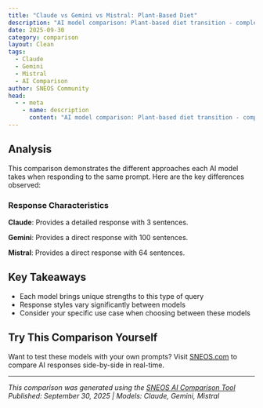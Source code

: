 ```yaml
---
title: "Claude vs Gemini vs Mistral: Plant-Based Diet"
description: "AI model comparison: Plant-based diet transition - complete guide for beginners..."
date: 2025-09-30
category: comparison
layout: Clean
tags:
  - Claude
  - Gemini
  - Mistral
  - AI Comparison
author: SNEOS Community
head:
  - - meta
    - name: description
      content: "AI model comparison: Plant-based diet transition - complete guide for beginners..."
---
```


<ChatComparison
  title="Claude vs Gemini vs Mistral: Plant-Based Diet"
  prompt="Plant-based diet transition - complete guide for beginners"
  :responses='{
    "Claude": "# Complete Guide to Transitioning to a Plant-Based Diet\n\n## What is a Plant-Based Diet?\n\nA plant-based diet focuses on foods derived from plants\u2014fruits, vegetables, whole grains, legumes, nuts, and seeds\u2014while minimizing or eliminating animal products. It exists on a spectrum from reducing meat consumption to complete veganism.\n\n## Types of Plant-Based Approaches\n\n**Flexitarian/Semi-Vegetarian**\n- Mostly plant-based with occasional meat\n- Great starting point for beginners\n\n**Pescatarian**\n- Plant-based plus fish and seafood\n\n**Vegetarian**\n- No meat, poultry, or fish\n- May include dairy and eggs\n\n**Vegan**\n- No animal products whatsoever\n\n## Proven Health Benefits\n\n- **Heart Health**: Lower cholesterol and blood pressure\n- **Weight Management**: Higher fiber promotes satiety\n- **Diabetes Prevention**: Better blood sugar control\n- **Cancer Risk Reduction**: Especially colorectal cancer\n- **Improved Digestion**: Enhanced gut microbiome\n- **Increased Energy**: More stable blood sugar levels\n\n## Step-by-Step Transition Plan\n\n### Week 1-2: Start Small\n- Replace one meal per day with a plant-based option\n- Try \u0022Meatless Monday\u0022\n- Experiment with plant-based milk alternatives\n\n### Week 3-4: Expand Your Palate\n- Try one new plant-based recipe weekly\n- Stock up on legumes, grains, and nuts\n- Replace meat in familiar dishes with beans or lentils\n\n### Month 2: Build Confidence\n- Plan 3-4 plant-based meals per week\n- Learn basic cooking techniques for vegetables\n- Explore ethnic cuisines naturally rich in plants\n\n### Month 3\u002B: Full Integration\n- Gradually increase plant-based meals\n- Focus on whole foods over processed alternatives\n- Develop your personal plant-based style\n\n## Essential Nutrients to Monitor\n\n**Protein**\n- Sources: Legumes, quinoa, nuts, seeds, tofu, tempeh\n- Aim for variety throughout the day\n\n**Vitamin B12**\n- Consider fortified foods or supplements\n- Critical for vegans\n\n**Iron**\n- Sources: Spinach, lentils, pumpkin seeds\n- Pair with vitamin C for better absorption\n\n**Omega-3 Fatty Acids**\n- Sources: Flaxseeds, chia seeds, walnuts, algae supplements\n\n**Calcium**\n- Sources: Leafy greens, fortified plant milks, tahini\n\n**Vitamin D**\n- Sunlight exposure and/or supplements\n\n## Pantry Essentials\n\n### Grains \u0026 Starches\n- Brown rice, quinoa, oats\n- Whole wheat pasta\n- Sweet potatoes, regular potatoes\n\n### Legumes\n- Black beans, chickpeas, lentils\n- Canned and dried varieties\n\n### Nuts \u0026 Seeds\n- Almonds, walnuts, cashews\n- Chia seeds, flaxseeds, hemp hearts\n\n### Plant Milks\n- Unsweetened almond, oat, or soy milk\n- Look for fortified versions\n\n### Flavor Enhancers\n- Nutritional yeast\n- Tahini, nut butters\n- Herbs and spices\n- Quality olive oil\n\n## Simple Meal Ideas\n\n### Breakfast\n- Overnight oats with berries and nuts\n- Smoothie with spinach, banana, and plant milk\n- Avocado toast with hemp seeds\n\n### Lunch\n- Buddha bowl with quinoa, roasted vegetables, and tahini dressing\n- Lentil soup with whole grain bread\n- Chickpea salad sandwich\n\n### Dinner\n- Black bean tacos with cashew cream\n- Stir-fried tofu with vegetables over brown rice\n- Pasta with marinara and roasted vegetables\n\n### Snacks\n- Apple slices with almond butter\n- Hummus with vegetables\n- Trail mix with nuts and dried fruit\n\n## Common Challenges \u0026 Solutions\n\n**\u0022I don\u0027t feel full\u0022**\n- Include healthy fats (nuts, seeds, avocado)\n- Ensure adequate protein at each meal\n- Don\u0027t skip complex carbohydrates\n\n**\u0022It\u0027s too expensive\u0022**\n- Buy legumes and grains in bulk\n- Focus on seasonal, local produce\n- Limit expensive meat substitutes\n\n**\u0022I don\u0027t have time to cook\u0022**\n- Meal prep on weekends\n-",
    "Gemini": "## Plant-Based Diet Transition: A Complete Guide for Beginners\n\nEmbarking on a plant-based journey can be exciting and rewarding, but it\u0027s important to approach it with knowledge and a plan to ensure a smooth and sustainable transition. This guide is designed to provide beginners with a comprehensive roadmap to confidently embrace a plant-based lifestyle.\n\n**What is a Plant-Based Diet?**\n\nA plant-based diet focuses on foods derived from plants. While definitions vary, it generally emphasizes:\n\n*   **Fruits:** Apples, bananas, berries, oranges, grapes, etc.\n*   **Vegetables:** Leafy greens, broccoli, carrots, peppers, etc.\n*   **Legumes:** Beans, lentils, peas, chickpeas, peanuts, etc.\n*   **Grains:** Rice, oats, quinoa, wheat, barley, corn, etc.\n*   **Nuts \u0026 Seeds:** Almonds, walnuts, chia seeds, flaxseeds, sunflower seeds, etc.\n\n**Different Approaches to Plant-Based Eating:**\n\n*   **Vegan:** Excludes all animal products, including meat, dairy, eggs, and honey.\n*   **Vegetarian:** Excludes meat, poultry, and fish.  Dairy and/or eggs may be included (lacto-ovo vegetarian).\n*   **Flexitarian (or Plant-Forward):** Primarily plant-based but occasionally includes meat, poultry, fish, or dairy.\n*   **Whole-Foods Plant-Based (WFPB):** Focuses on minimally processed plant-based foods. It often excludes refined oils, sugar, and white flour.\n\n**Choose Your Approach:**\n\nThe best approach is the one that suits your individual needs, preferences, and goals. You can start with a flexitarian approach and gradually transition to a more restrictive diet if desired.\n\n**Benefits of a Plant-Based Diet:**\n\n*   **Improved Health:** Reduced risk of heart disease, type 2 diabetes, certain cancers, and obesity.\n*   **Weight Management:** Plant-based diets are often lower in calories and higher in fiber, aiding in weight loss or maintenance.\n*   **Environmental Sustainability:** Reduced environmental impact compared to animal agriculture.\n*   **Ethical Considerations:** Aligns with ethical concerns regarding animal welfare.\n\n**Phase 1: Education \u0026 Planning (Before You Start)**\n\n1.  **Do Your Research:**\n    *   **Learn about Plant-Based Nutrition:** Understand essential nutrients like protein, iron, calcium, vitamin B12, and omega-3 fatty acids, and how to obtain them from plant-based sources.\n    *   **Explore Plant-Based Recipes:**  Find websites, cookbooks, and blogs with delicious and easy-to-prepare plant-based meals.\n    *   **Watch Documentaries:**  \u0022Forks Over Knives,\u0022 \u0022Cowspiracy,\u0022 \u0022The Game Changers,\u0022 and \u0022What the Health\u0022 can provide motivation and insights.\n2.  **Set Realistic Goals:**\n    *   **Don\u0027t Aim for Perfection Immediately:** Start with small, manageable changes.\n    *   **Focus on Progress, Not Perfection:**  Allow yourself flexibility, especially in the beginning.\n    *   **Define Your \u0022Why\u0022:** Understanding your motivations (health, environment, ethics) will help you stay committed.\n3.  **Plan Your Meals:**\n    *   **Create a Weekly Meal Plan:** This helps you stay organized and reduces the temptation to fall back on old habits.\n    *   **Stock Up on Plant-Based Staples:** See list below.\n    *   **Prepare in Advance:** Batch cooking on weekends can save time during the week.\n4.  **Identify Potential Challenges:**\n    *   **Eating Out:** Research plant-based options at local restaurants or learn how to modify dishes.\n    *   **Social Situations:**  Plan ahead for gatherings by bringing a dish or communicating your dietary needs to the host.\n    *   **Cravings:**  Find healthy plant-based alternatives to your favorite animal-based foods.\n\n**Phase 2: Gradual Transition (Implementation)**\n\n1.  **Start Slow \u0026 Steady:**\n    *   **Meatless Mondays:** A great way to begin without feeling overwhelmed.\n    *   **Replace One Meal a Day:** Switch your breakfast, lunch, or dinner to a plant-based option.\n    *   **Gradually Reduce Animal Products:**  Reduce your consumption of meat, dairy, and eggs over time.\n2.  **Focus on Adding, Not Just Subtracting:**\n    *   **Add More Vegetables:**  Include a variety of colorful vegetables in every meal.\n    *   **Incorporate Legumes:**  Beans, lentils, and chickpeas are excellent sources of protein and fiber.\n    *   **Experiment with New Ingredients:**  Try tofu, tempeh, seitan, nutritional yeast, and other plant-based ingredients.\n3.  **Make Easy Swaps:**\n    *   **Dairy Milk \u27A1\uFE0F Plant-Based Milk:** Almond, soy, oat, or coconut milk.\n    *   **Meat \u27A1\uFE0F Tofu, Tempeh, or Lentils:**  For stir-fries, tacos, or pasta sauces.\n    *   **Butter \u27A1\uFE0F Olive Oil or Avocado:** For cooking and baking.\n    *   **Cheese \u27A1\uFE0F Nutritional Yeast or Vegan Cheese:** For pizzas, sandwiches, or pasta dishes.\n    *   **Eggs \u27A1\uFE0F Flaxseed or Chia Seed \u0022Eggs\u0022:** For baking.  (Mix 1 Tbsp ground flaxseed or chia seeds with 3 Tbsp water, let sit for 5 minutes).\n4.  **Learn to Cook Plant-Based:**\n    *   **Start with Simple Recipes:** Smoothies, salads, soups, and stir-fries are great starting points.\n    *   **Explore Different Cuisines:**  Many cultures have naturally plant-based dishes (e.g., Indian, Thai, Ethiopian).\n    *   **Take a Cooking Class:**  Consider taking a plant-based cooking class to learn new skills and techniques.\n5.  **Stay Hydrated:** Drink plenty of water throughout the day.\n6.  **Be Patient and Kind to Yourself:** There will be slip-ups, and that\u0027s okay. Learn from them and keep moving forward.\n\n**Phase 3: Maintenance \u0026 Optimization**\n\n1.  **Ensure Adequate Nutrition:**\n    *   **Protein:** Legumes, tofu, tempeh, quinoa, nuts, seeds, and leafy greens. Aim for at least 0.8 grams of protein per kilogram of body weight.\n    *   **Iron:** Lentils, beans, spinach, tofu, fortified cereals, and dried fruits. Consume with vitamin C-rich foods to enhance absorption.\n    *   **Calcium:** Fortified plant-based milk, tofu, leafy greens, broccoli, and almonds.\n    *   **Vitamin B12:** This vitamin is primarily found in animal products. Take a B12 supplement or eat fortified foods like nutritional yeast.\n    *   **Omega-3 Fatty Acids:** Flaxseeds, chia seeds, hemp seeds, walnuts, and algae-based supplements.\n    *   **Vitamin D:** Sunlight exposure, fortified foods, or supplements.\n    *   **Zinc:**  Legumes, nuts, seeds, and whole grains. Soaking beans and grains can improve zinc absorption.\n2.  **Listen to Your Body:**  Pay attention to how different foods affect you and adjust your diet accordingly.\n3.  **Continue to Explore New Recipes and Ingredients:**  Keep things interesting and prevent boredom.\n4.  **Connect with the Plant-Based Community:** Join online forums, attend local events, or connect with other plant-based eaters for support and inspiration.\n5.  **Review and Adjust:**  Periodically assess your diet and make adjustments as needed to ensure you\u0027re meeting your nutritional needs and achieving your goals.\n6.  **Consider Consulting a Professional:**  A registered dietitian or nutritionist specializing in plant-based diets can provide personalized guidance and address any specific concerns.\n\n**Plant-Based Pantry Staples:**\n\n*   **Legumes:** Canned or dried beans (black beans, chickpeas, kidney beans, lentils)\n*   **Grains:** Brown rice, quinoa, oats, whole-wheat pasta\n*   **Nuts \u0026 Seeds:** Almonds, walnuts, chia seeds, flaxseeds, sunflower seeds, peanut butter\n*   **Fruits \u0026 Vegetables:** Fresh, frozen, and canned options (especially leafy greens, berries, and colorful vegetables)\n*   **Plant-Based Milk:** Almond, soy, oat, coconut, cashew\n*   **Tofu \u0026 Tempeh:** Versatile protein sources\n*   **Nutritional Yeast:** Cheesy flavor, B vitamins\n*   **Spices \u0026 Herbs:** Enhance flavor without added salt or sugar\n*   **Oils:** Olive oil, coconut oil (use sparingly)\n*   **Vinegar:** Apple cider vinegar, balsamic vinegar\n\n**Tips for Success:**\n\n*   **Start with Familiar Foods:**  Transform your favorite meals into plant-based versions.\n*   **Don\u0027t Be Afraid to Experiment:**  Try new recipes and ingredients.\n*   **Read Labels Carefully:**  Look for hidden animal products in processed foods.\n*   **Be Prepared When Eating Out:**  Call ahead to inquire about plant-based options.\n*   **Focus on the Positives:**  Enjoy the delicious flavors and health benefits of plant-based eating.\n*   **Be Patient and Persistent:**  Transitioning to a plant-based diet takes time and effort.\n\n**Addressing Common Concerns:**\n\n*   **Getting Enough Protein:**  A well-planned plant-based diet can easily provide adequate protein.\n*   **Finding Time to Cook:**  Plan ahead, batch cook, and use quick and easy recipes.\n*   **Feeling Hungry:**  Eat plenty of fiber-rich foods like vegetables, fruits, and legumes.\n*   **Dealing with Cravings:**  Find healthy plant-based alternatives to your favorite foods.\n*   **Cost:**  Beans, lentils, and grains are inexpensive and can be the foundation of many plant-based meals.\n\n**Conclusion:**\n\nTransitioning to a plant-based diet is a journey, not a destination. By taking a gradual and informed approach, focusing on whole foods, and listening to your body, you can successfully embrace a plant-based lifestyle and enjoy its numerous health, environmental, and ethical benefits. Good luck!\n",
    "Mistral": "Transitioning to a plant-based diet can be an exciting and rewarding journey. Here\u0027s a complete guide for beginners to help you make the switch smoothly:\n\n### 1. Understand the Basics\n**What is a Plant-Based Diet?**\nA plant-based diet focuses on foods derived from plants, including vegetables, fruits, whole grains, legumes, nuts, and seeds. It minimizes or eliminates animal products like meat, dairy, and eggs.\n\n### 2. Set Clear Goals\n**Why Are You Transitioning?**\n- Health reasons (e.g., weight loss, lower cholesterol)\n- Environmental concerns\n- Ethical considerations\n- Personal preference\n\n### 3. Educate Yourself\n**Learn About Nutrition:**\n- **Protein:** Found in legumes, tofu, tempeh, nuts, seeds, and whole grains.\n- **Iron:** Available in leafy greens, legumes, and fortified cereals.\n- **Calcium:** Found in leafy greens, fortified plant milks, and tofu.\n- **Vitamin B12:** Essential for a plant-based diet; found in fortified foods or supplements.\n- **Omega-3 Fatty Acids:** Found in flaxseeds, chia seeds, walnuts, and algae-based supplements.\n\n### 4. Plan Your Meals\n**Create a Meal Plan:**\n- **Breakfast:** Oatmeal with fruits and nuts, smoothie bowls, avocado toast.\n- **Lunch:** Quinoa salad, lentil soup, veggie wraps.\n- **Dinner:** Stir-fries, bean chili, lentil curry.\n- **Snacks:** Fresh fruits, nuts, hummus with veggies.\n\n### 5. Stock Your Kitchen\n**Essential Ingredients:**\n- **Grains:** Brown rice, quinoa, oats, whole-grain bread.\n- **Legumes:** Lentils, chickpeas, black beans, tofu.\n- **Vegetables:** Spinach, kale, broccoli, bell peppers, carrots.\n- **Fruits:** Apples, bananas, berries, oranges.\n- **Nuts and Seeds:** Almonds, walnuts, chia seeds, flaxseeds.\n- **Condiments:** Hummus, tahini, nut butters, plant-based milks.\n\n### 6. Learn to Cook\n**Simple Recipes to Start:**\n- **Veggie Stir-Fry:** Stir-fry your favorite vegetables with tofu or tempeh.\n- **Lentil Soup:** Cook lentils with vegetables and spices.\n- **Quinoa Salad:** Mix cooked quinoa with chopped vegetables and a vinaigrette.\n- **Smoothie Bowl:** Blend frozen fruits with a plant-based milk and top with nuts and seeds.\n\n### 7. Stay Hydrated\n**Drink Plenty of Water:**\n- Aim for at least 8 glasses of water a day.\n- Include herbal teas, fruit-infused water, and plant-based milks.\n\n### 8. Monitor Your Nutrition\n**Track Your Intake:**\n- Use a food diary or app to ensure you\u0027re getting all necessary nutrients.\n- Consider consulting a nutritionist or dietitian for personalized advice.\n\n### 9. Be Patient and Flexible\n**Gradual Transition:**\n- Start by adding more plant-based meals to your weekly routine.\n- Gradually reduce animal products until you feel comfortable eliminating them.\n\n### 10. Explore and Experiment\n**Try New Foods:**\n- Visit ethnic restaurants for plant-based inspiration.\n- Experiment with new recipes and ingredients.\n\n### 11. Stay Motivated\n**Join a Community:**\n- Connect with others who are also transitioning to a plant-based diet.\n- Follow plant-based blogs, social media accounts, and YouTube channels for inspiration.\n\n### 12. Address Common Challenges\n**Social Situations:**\n- Be prepared to explain your dietary choices to friends and family.\n- Bring your own food to social events if needed.\n\n**Cravings:**\n- Find plant-based alternatives for your favorite foods.\n- Focus on the health benefits and your reasons for transitioning.\n\n### 13. Enjoy the Journey\n**Celebrate Small Wins:**\n- Acknowledge your progress and celebrate milestones.\n- Remember that every small step counts.\n\n### 14. Stay Informed\n**Continuous Learning:**\n- Read books, watch documentaries, and attend workshops on plant-based diets.\n- Stay updated on the latest research and trends.\n\n### 15. Be Kind to Yourself\n**Self-Care:**\n- Listen to your body and adjust your diet as needed.\n- Don\u0027t be too hard on yourself if you slip up; just get back on track.\n\nTransitioning to a plant-based diet is a personal journey, and everyone\u0027s experience will be unique. By following these steps, you can make the transition smoother and more enjoyable. Good luck!"
  }'
  published-date="22:46"
/>

## Analysis

This comparison demonstrates the different approaches each AI model takes when responding to the same prompt. Here are the key differences observed:

### Response Characteristics

**Claude**: Provides a detailed response with 3 sentences. 

**Gemini**: Provides a direct response with 100 sentences. 

**Mistral**: Provides a direct response with 64 sentences. 

## Key Takeaways

- Each model brings unique strengths to this type of query
- Response styles vary significantly between models
- Consider your specific use case when choosing between these models

## Try This Comparison Yourself

Want to test these models with your own prompts? Visit [SNEOS.com](https://sneos.com) to compare AI responses side-by-side in real-time.

---

*This comparison was generated using the [SNEOS AI Comparison Tool](https://sneos.com)*
*Published: September 30, 2025 | Models: Claude, Gemini, Mistral*
